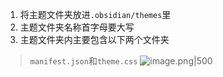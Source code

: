 1. 将主题文件夹放进`.obsidian/themes`里
2. 主题文件夹名称首字母要大写
3. 主题文件夹内主要包含以下两个文件夹
>`manifest.json`和`theme.css`
>![image.png|500](https://jsye-1327000722.cos.ap-guangzhou.myqcloud.com/Obsidian/202508140944594.png)
